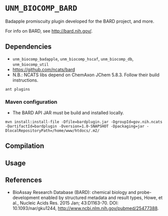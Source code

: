 # `UNM_BIOCOMP_BARD`

Badapple promiscuity plugin developed for the BARD project, and more.

For info on BARD, see <http://bard.nih.gov/>.

## Dependencies

* `unm_biocomp_badapple`, `unm_biocomp_hscaf`, `unm_biocomp_db`, `unm_biocomp_util` 
* <https://github.com/ncats/bard>
* N.B.: NCATS libs depend on ChemAxon JChem 5.8.3. Follow their build instructions.

```
ant plugins
```

### Maven configuration

* The BARD API JAR must be build and installed locally.

```
mvn install:install-file -Dfile=bardplugin.jar -DgroupId=gov.nih.ncats -DartifactId=bardplugin -Dversion=1.0-SNAPSHOT -Dpackaging=jar -DlocalRepositoryPath=/home/www/htdocs/.m2/
```

## Compilation

## Usage

## References

* BioAssay Research Database (BARD): chemical biology and probe-development enabled by
structured metadata and result types, Howe, et al., Nucleic Acids Res. 2015 Jan;
43:D1163-70. DOI: 10.1093/nar/gku1244, <http://www.ncbi.nlm.nih.gov/pubmed/25477388>.
